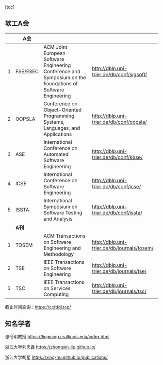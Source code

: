[toc]

## 软工A会

|      | A会      |                                                              |                                             |
| ---- | -------- | ------------------------------------------------------------ | ------------------------------------------- |
| 1    | FSE/ESEC | ACM Joint European Software Engineering Conference and Symposium on the Foundations of Software Engineering | http://dblp.uni-trier.de/db/conf/sigsoft/   |
| 2    | OOPSLA   | Conference on Object-Oriented Programming Systems, Languages, and Applications | http://dblp.uni-trier.de/db/conf/oopsla/    |
| 3    | ASE      | International Conference on Automated Software Engineering   | http://dblp.uni-trier.de/db/conf/kbse/      |
| 4    | ICSE     | International Conference on Software Engineering             | http://dblp.uni-trier.de/db/conf/icse/      |
| 5    | ISSTA    | International Symposium on Software Testing and Analysis     | http://dblp.uni-trier.de/db/conf/issta/     |
|      | **A刊**  |                                                              |                                             |
| 1    | TOSEM    | ACM Transactions on Software Engineering and Methodology     | http://dblp.uni-trier.de/db/journals/tosem/ |
| 2    | TSE      | IEEE Transactions on Software Engineering                    | http://dblp.uni-trier.de/db/journals/tse/   |
| 3    | TSC      | IEEE Transactions on Services Computing                      | http://dblp.uni-trier.de/db/journals/tsc/   |

截止时间查询：https://ccfddl.top/

## 知名学者

张令明教授 https://lingming.cs.illinois.edu/index.html

浙江大学刘忠鑫 https://zhongxin-liu.github.io/

浙江大学胡星 https://xing-hu.github.io/publications/